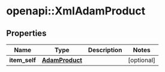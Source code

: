 # openapi::XmlAdamProduct


## Properties
Name | Type | Description | Notes
------------ | ------------- | ------------- | -------------
**item_self** | [**AdamProduct**](AdamProduct.md) |  | [optional] 



